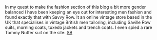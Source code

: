 In my quest to make the fashion section of this blog a bit more gender balanced I have been keeping an eye out for interesting men fashion and found exactly that with Savvy Row. It an online vintage store based in the UK that specialises in vintage British men tailoring, including Saville Row suits, morning coats, tuxedo jackets and trench coats. I even spied a rare Tommy Nutter suit on the site.
 <a href="http://www.friarwood.com/shoponlinejp.asp?cheap=products-c256.html" title="SB">SB</a>